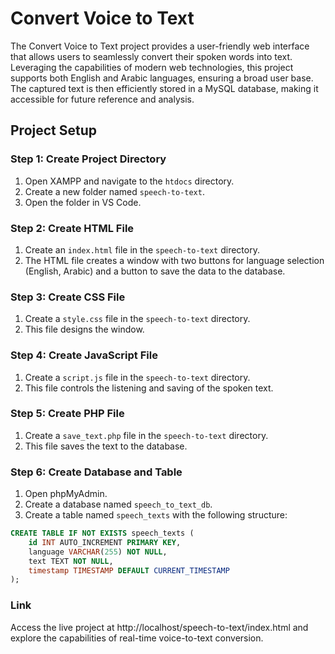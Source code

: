 # Convert Voice to Text

The Convert Voice to Text project provides a user-friendly web interface that allows users to seamlessly convert their spoken words into text. Leveraging the capabilities of modern web technologies, this project supports both English and Arabic languages, ensuring a broad user base. The captured text is then efficiently stored in a MySQL database, making it accessible for future reference and analysis.

## Project Setup

### Step 1: Create Project Directory

1. Open XAMPP and navigate to the `htdocs` directory.
2. Create a new folder named `speech-to-text`.
3. Open the folder in VS Code.

### Step 2: Create HTML File

1. Create an `index.html` file in the `speech-to-text` directory.
2. The HTML file creates a window with two buttons for language selection (English, Arabic) and a button to save the data to the database.

### Step 3: Create CSS File

1. Create a `style.css` file in the `speech-to-text` directory.
2. This file designs the window.

### Step 4: Create JavaScript File

1. Create a `script.js` file in the `speech-to-text` directory.
2. This file controls the listening and saving of the spoken text.

### Step 5: Create PHP File

1. Create a `save_text.php` file in the `speech-to-text` directory.
2. This file saves the text to the database.

### Step 6: Create Database and Table

1. Open phpMyAdmin.
2. Create a database named `speech_to_text_db`.
3. Create a table named `speech_texts` with the following structure:

```sql
CREATE TABLE IF NOT EXISTS speech_texts (
    id INT AUTO_INCREMENT PRIMARY KEY,
    language VARCHAR(255) NOT NULL,
    text TEXT NOT NULL,
    timestamp TIMESTAMP DEFAULT CURRENT_TIMESTAMP
);
```
### Link
Access the live project at http://localhost/speech-to-text/index.html and explore the capabilities of real-time voice-to-text conversion.

